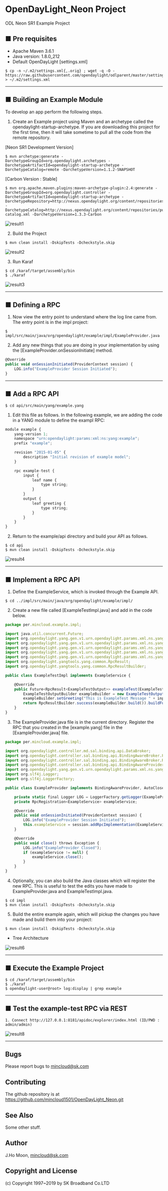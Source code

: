 # OpenDayLight_Neon Project
ODL Neon SR1 Example Project

## ■ Pre requisites
* Apache Maven 3.6.1
* Java version: 1.8.0_212
* Default OpenDayLight [settings.xml]
```
$ cp -n ~/.m2/settings.xml{,.orig} ; wget -q -O - https://raw.githubusercontent.com/opendaylight/odlparent/master/settings.xml > ~/.m2/settings.xml
```
___

## ■ Building an Example Module
To develop an app perform the following steps.

1. Create an Example project using Maven and an archetype called the opendaylight-startup-archetype. If you are downloading this project for the first time, then it will take sometime to pull all the code from the remote repository.

[Neon SR1 Development Version]
```
$ mvn archetype:generate -DarchetypeGroupId=org.opendaylight.archetypes -DarchetypeArtifactId=opendaylight-startup-archetype -DarchetypeCatalog=remote -DarchetypeVersion=1.1.2-SNAPSHOT
```
[Carbon Version : Stable]
```
$ mvn org.apache.maven.plugins:maven-archetype-plugin:2.4:generate -DarchetypeGroupId=org.opendaylight.controller -DarchetypeArtifactId=opendaylight-startup-archetype -DarchetypeRepository=http://nexus.opendaylight.org/content/repositories/public/ -DarchetypeCatalog=http://nexus.opendaylight.org/content/repositories/public/archetype-catalog.xml -DarchetypeVersion=1.3.3-Carbon
```
![result1](img/result1.png)

2. Build the Project
```
$ mvn clean install -DskipTests -Dcheckstyle.skip
```
![result2](img/result2.png)

3. Run Karaf
```
$ cd /karaf/target/assembly/bin
$ ./karaf
```
![result3](img/result3.png)
___

## ■ Defining a RPC
1. Now view the entry point to understand where the log line came from. The entry point is in the impl project:
```
$ impl/src/main/java/org/opendaylight/example/impl/ExampleProvider.java
```
2. Add any new things that you are doing in your implementation by using the [ExampleProvider.onSessionInitiate] method.
```js
@Override
public void onSessionInitiated(ProviderContext session) {
    LOG.info("ExampleProvider Session Initiated");
}
```
___

## ■ Add a RPC API
```
$ cd api/src/main/yang/example.yang
```
1. Edit this file as follows. In the following example, we are adding the code in a YANG module to define the exampl RPC:
```js
module example {
    yang-version 1;
    namespace "urn:opendaylight:params:xml:ns:yang:example";
    prefix "example";

    revision "2015-01-05" {
        description "Initial revision of example model";
    }

    rpc example-test {
        input {
            leaf name {
                type string;
            }
        }
        output {
            leaf greeting {
                type string;
            }
        }
    }
}
````

2. Return to the example/api directory and build your API as follows.
```
$ cd api
$ mvn clean install -DskipTests -Dcheckstyle.skip
```
![result4](img/result4.png)
___

## ■ Implement a RPC API
1. Define the ExampleService, which is invoked through the Example API.
```
$ cd ../impl/src/main/java/org/opendaylight/example/impl/
```
2. Create a new file called [ExampleTestImpl.java] and add in the code below.
```js
package per.mincloud.example.impl;

import java.util.concurrent.Future;
import org.opendaylight.yang.gen.v1.urn.opendaylight.params.xml.ns.yang.example.rev150105.ExampleService;
import org.opendaylight.yang.gen.v1.urn.opendaylight.params.xml.ns.yang.example.rev150105.ExampleTestInput;
import org.opendaylight.yang.gen.v1.urn.opendaylight.params.xml.ns.yang.example.rev150105.ExampleTestOutput;
import org.opendaylight.yang.gen.v1.urn.opendaylight.params.xml.ns.yang.example.rev150105.ExampleTestInputBuilder;
import org.opendaylight.yang.gen.v1.urn.opendaylight.params.xml.ns.yang.example.rev150105.ExampleTestOutputBuilder;
import org.opendaylight.yangtools.yang.common.RpcResult;
import org.opendaylight.yangtools.yang.common.RpcResultBuilder;

public class ExampleTestImpl implements ExampleService {

    @Override
    public Future<RpcResult<ExampleTestOutput>> exampleTest(ExampleTestInput input) {
        ExampleTestOutputBuilder exampleBuilder = new ExampleTestOutputBuilder();
        exampleBuilder.setGreeting("This is ExampleTest Message " + input.getName());
        return RpcResultBuilder.success(exampleBuilder.build()).buildFuture();
    }
}
```
3. The ExampleProvider.java file is in the current directory. Register the RPC that you created in the [example.yang] file in the [ExampleProvider.java] file.
```js
package per.mincloud.example.impl;

import org.opendaylight.controller.md.sal.binding.api.DataBroker;
import org.opendaylight.controller.sal.binding.api.BindingAwareBroker.ProviderContext;
import org.opendaylight.controller.sal.binding.api.BindingAwareBroker.RpcRegistration;
import org.opendaylight.controller.sal.binding.api.BindingAwareProvider;
import org.opendaylight.yang.gen.v1.urn.opendaylight.params.xml.ns.yang.example.rev150105.ExampleService;
import org.slf4j.Logger;
import org.slf4j.LoggerFactory;

public class ExampleProvider implements BindingAwareProvider, AutoCloseable {

    private static final Logger LOG = LoggerFactory.getLogger(ExampleProvider.class);
    private RpcRegistration<ExampleService> exampleService;

    @Override
    public void onSessionInitiated(ProviderContext session) {
        LOG.info("ExampleProvider Session Initiated");
        this.exampleService = session.addRpcImplementation(ExampleService.class, new ExampleTestImpl());
    }

    @Override
    public void close() throws Exception {
        LOG.info("ExampleProvider Closed");
        if (exampleService != null) {
            exampleService.close();
        }
    }
}
```
4. Optionally, you can also build the Java classes which will register the new RPC. This is useful to test the edits you have made to ExampleProvider.java and ExampleTestImpl.java.
```
$ cd impl
$ mvn clean install -DskipTests -Dcheckstyle.skip
```
5. Build the entire example again, which will pickup the changes you have made and build them into your project:
```
$ mvn clean install -DskipTests -Dcheckstyle.skip
```

* Tree Architecture

![result6](img/result6.png)
___
## ■ Execute the Example Project
```
$ cd /karaf/target/assembly/bin
$ ./karaf
$ opendaylight-user@root> log:display | grep example
```
___
## ■ Test the example-test RPC via REST
```
1. Connect http://127.0.0.1:8181/apidoc/explorer/index.html (ID/PWD : admin/admin)

```
![result8](img/result8.png)
___
## Bugs

Please report bugs to mincloud@sk.com

## Contributing

The github repository is at https://github.com/mincloud1501/OpenDayLight_Neon.git

## See Also

Some other stuff.

## Author

J.Ho Moon, <mincloud@sk.com>

## Copyright and License

(c) Copyright 1997~2019 by SK Broadband Co.LTD